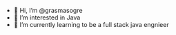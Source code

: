- 👋 Hi, I’m @grasmasogre
- 👀 I’m interested in Java
- 🌱 I’m currently learning to be a full stack java engnieer

